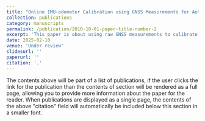 ```yaml
---
title: "Online IMU-odometer Calibration using GNSS Measurements for Autonomous Ground Vehicle Localization"
collection: publications
category: manuscripts
permalink: /publication/2010-10-01-paper-title-number-2
excerpt: 'This paper is about using raw GNSS measurements to calibrate IMU-odometer parameters by factor graph optimization.'
date: 2025-02-10
venue: 'Under review'
slidesurl: ''
paperurl: ''
citation: '.'
---
```


The contents above will be part of a list of publications, if the user clicks the link for the publication than the contents of section will be rendered as a full page, allowing you to provide more information about the paper for the reader. When publications are displayed as a single page, the contents of the above "citation" field will automatically be included below this section in a smaller font.
